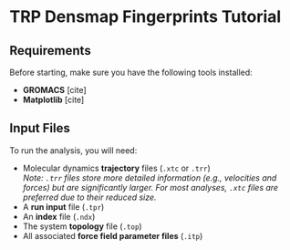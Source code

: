 # TRP Densmap Fingerprints Tutorial

## Requirements

Before starting, make sure you have the following tools installed:

- **GROMACS** [cite]
- **Matplotlib** [cite]

## Input Files

To run the analysis, you will need:

- Molecular dynamics **trajectory** files (`.xtc` or `.trr`)  
  *Note: `.trr` files store more detailed information (e.g., velocities and forces) but are significantly larger. For most analyses, `.xtc` files are preferred due to their reduced size.*
- A **run input** file (`.tpr`)
- An **index** file (`.ndx`)
- The system **topology** file (`.top`)
- All associated **force field parameter files** (`.itp`)
